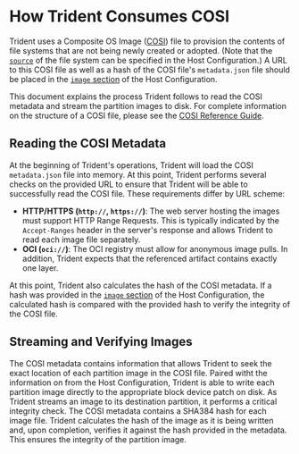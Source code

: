 # How Trident Consumes COSI

<!--
DELETE ME AFTER COMPLETING THE DOCUMENT!
---
Task: https://dev.azure.com/mariner-org/polar/_workitems/edit/13160
Title: How Trident Consumes COSI
Type: Explanation
Objective: Talk about how trident reads COSI files and its implications.
    eg. over http severs need to support range requests.
    Discus integrity validation. Link to cosi page in reference section.
-->

Trident uses a Composite OS Image ([COSI](../Reference/COSI.md)) file to
provision the contents of file systems that are not being newly created or
adopted. (Note that the
[`source`](../Reference/Host-Configuration/API-Reference/FileSystemSource.md) of
the file system can be specified in the Host Configuration.) A URL to this COSI
file as well as a hash of the COSI file's `metadata.json` file should be placed
in the [`image`
section](../Reference/Host-Configuration/API-Reference/OsImage.md) of the Host
Configuration.

This document explains the process Trident follows to read the COSI metadata and
stream the partition images to disk. For complete information on the structure
of a COSI file, please see the [COSI Reference Guide](../Reference/COSI.md).

## Reading the COSI Metadata

At the beginning of Trident's operations, Trident will load the COSI
`metadata.json` file into memory. At this point, Trident performs several checks
on the provided URL to ensure that Trident will be able to successfully read the
COSI file. These requirements differ by URL scheme:

- **HTTP/HTTPS (`http://`, `https://`)**: The web server hosting the images must
  support HTTP Range Requests. This is typically indicated by the
  `Accept-Ranges` header in the server's response and allows Trident to read
  each image file separately.
- **OCI (`oci://`)**: The OCI registry must allow for anonymous image pulls. In
  addition, Trident expects that the referenced artifact contains exactly one
  layer.

At this point, Trident also calculates the hash of the COSI metadata. If a hash
was provided in the [`image`
section](../Reference/Host-Configuration/API-Reference/OsImage.md) of the Host
Configuration, the calculated hash is compared with the provided hash to verify
the integrity of the COSI file.

## Streaming and Verifying Images

The COSI metadata contains information that allows Trident to seek the exact
location of each partition image in the COSI file. Paired witht the information
on from the Host Configuration, Trident is able to write each partition image
directly to the appropriate block device patch on disk. As Trident streams an
image to its destination partition, it performs a critical integrity check. The
COSI metadata contains a SHA384 hash for each image file. Trident calculates the
hash of the image as it is being written and, upon completion, verifies it
against the hash provided in the metadata. This ensures the integrity of the
partition image.
